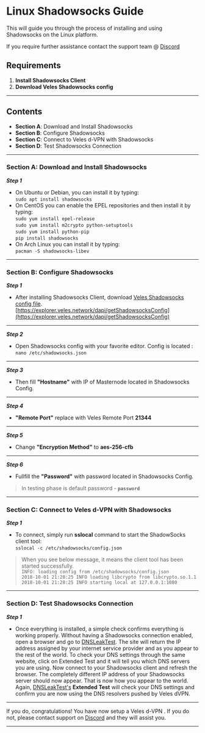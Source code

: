 
# Linux Shadowsocks Guide 
This will guide you through the process of installing and using Shadowsocks on the Linux platform.  

If you require further assistance contact the support team @ [Discord](https://discord.gg/P528fGg)

## Requirements
1) **Install Shadowsocks Client**  
2) **Download Veles Shadowsocks config**  
***

## Contents
* **Section A**: Download and Install Shadowsocks
* **Section B**: Configure Shadowsocks
* **Section C**: Connect to Veles d-VPN with Shadowsocks
* **Section D**: Test Shadowsocks Connection
***

### Section A: Download and Install Shadowsocks

***Step 1***
* On Ubuntu or Debian, you can install it by typing:  
`sudo apt install shadowsocks`  
* On CentOS you can enable the EPEL repositories and then install it by typing:  
`sudo yum install epel-release`  
`sudo yum install m2crypto python-setuptools`  
`sudo yum install python-pip`  
`pip install shadowsocks`  
* On Arch Linux you can install it by typing:  
`pacman -S shadowsocks-libev`  

***

### Section B: Configure Shadowsocks 

***Step 1***
* After installing Shadowsocks Client, download [Veles Shadowsocks config file](https://explorer.veles.network/dapi/getShadowsocksConfig).  
[https://explorer.veles.network/dapi/getShadowsocksConfig](https://explorer.veles.network/dapi/getShadowsocksConfig)

***

***Step 2***
* Open Shadowsocks config with your favorite editor. Config is located :  
`nano /etc/shadowsocks.json`

***

***Step 3***
* Then fill **"Hostname"** with IP of Masternode located in Shadowsocks Config.

***

***Step 4***
* **"Remote Port"** replace with Veles Remote Port **21344**

***

***Step 5***
* Change **"Encryption Method"** to **aes-256-cfb**

***

***Step 6***
* Fullfill the **"Password"** with password located in Shadowsocks Config.  

> In testing phase is default password - **`password`**  

***

### Section C: Connect to Veles d-VPN with Shadowsocks 

***Step 1***
* To connect, simply run **sslocal** command to start the ShadowSocks client tool:    
`sslocal -c /etc/shadowsocks/config.json`  

> When you see below message, it means the client tool has been started successfully.  
> `INFO: loading config from /etc/shadowsocks/config.json`  
> `2018-10-01 21:28:25 INFO loading libcrypto from libcrypto.so.1.1`  
> `2018-10-01 21:28:25 INFO starting local at 127.0.0.1:1080`    

***

### Section D: Test Shadowsocks Connection

***Step 1***
* Once everything is installed, a simple check confirms everything is working properly. Without having a Shadowsocks connection enabled, open a browser and go to [DNSLeakTest](https://www.dnsleaktest.com/).
The site will return the IP address assigned by your internet service provider and as you appear to the rest of the world. To check your DNS settings through the same website, click on Extended Test and it will tell you which DNS servers you are using.
Now connect to your Shadowsocks client and refresh the browser. The completely different IP address of your Shadowsocks server should now appear. That is now how you appear to the world. Again, [DNSLeakTest's](https://www.dnsleaktest.com/) **Extended Test** will check your DNS settings and confirm you are now using the DNS resolvers pushed by Veles dVPN.

***

If you do, congratulations! You have now setup a Veles d-VPN . If you do not, please contact support on [Discord](https://discord.gg/P528fGg) and they will assist you.  
***
